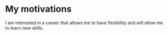 # My motivations
I am interested in a career that allows me to have flexibility and will allow me to learn new skills. 
